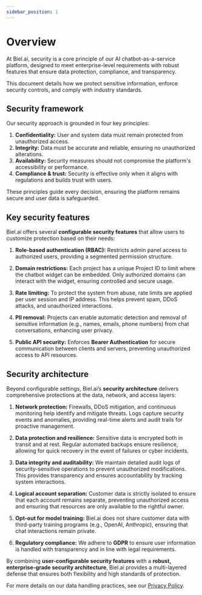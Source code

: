 ```yaml
---
sidebar_position: 1
---
```


# Overview

At Biel.ai, security is a core principle of our AI chatbot-as-a-service platform, designed to meet enterprise-level requirements with robust features that ensure data protection, compliance, and transparency.  

This document details how we protect sensitive information, enforce security controls, and comply with industry standards.

## Security framework

Our security approach is grounded in four key principles:  

1. **Confidentiality:** User and system data must remain protected from unauthorized access.  
2. **Integrity:** Data must be accurate and reliable, ensuring no unauthorized alterations.  
3. **Availability:** Security measures should not compromise the platform's accessibility or performance.  
4. **Compliance & trust:** Security is effective only when it aligns with regulations and builds trust with users.

These principles guide every decision, ensuring the platform remains secure and user data is safeguarded.

## Key security features

Biel.ai offers several **configurable security features** that allow users to customize protection based on their needs:  

1. **Role-based authentication (RBAC):** Restricts admin panel access to authorized users, providing a segmented permission structure.  
2. **Domain restrictions:** Each project has a unique Project ID to limit where the chatbot widget can be embedded. Only authorized domains can interact with the widget, ensuring controlled and secure usage.

3. **Rate limiting:** To protect the system from abuse, rate limits are applied per user session and IP address. This helps prevent spam, DDoS attacks, and unauthorized interactions.

4. **PII removal:** Projects can enable automatic detection and removal of sensitive information (e.g., names, emails, phone numbers) from chat conversations, enhancing user privacy.

5. **Public API security:** Enforces **Bearer Authentication** for secure communication between clients and servers, preventing unauthorized access to API resources.

## Security architecture

Beyond configurable settings, Biel.ai’s **security architecture** delivers comprehensive protections at the data, network, and access layers:  

1. **Network protection:** Firewalls, DDoS mitigation, and continuous monitoring help identify and mitigate threats. Logs capture security events and anomalies, providing real-time alerts and audit trails for proactive management.

2. **Data protection and resilience:** Sensitive data is encrypted both in transit and at rest. Regular automated backups ensure resilience, allowing for quick recovery in the event of failures or cyber incidents.

3. **Data integrity and auditability:** We maintain detailed audit logs of security-sensitive operations to prevent unauthorized modifications. This provides transparency and ensures accountability by tracking system interactions.

4. **Logical account separation:** Customer data is strictly isolated to ensure that each account remains separate, preventing unauthorized access and ensuring that resources are only available to the rightful owner.

5. **Opt-out for model training:** Biel.ai does not share customer data with third-party training programs (e.g., OpenAI, Anthropic), ensuring that chat interactions remain private.

6. **Regulatory compliance:** We adhere to **GDPR** to ensure user information is handled with transparency and in line with legal requirements.

By combining **user-configurable security features** with a **robust, enterprise-grade security architecture**, Biel.ai provides a multi-layered defense that ensures both flexibility and high standards of protection.

For more details on our data handling practices, see our [Privacy Policy](https://biel.ai/privacy).  
